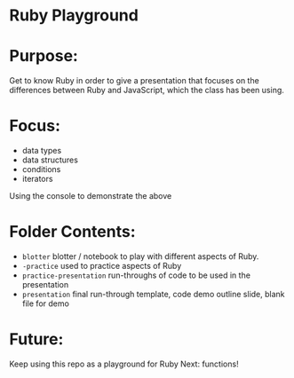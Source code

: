 # Ruby Playground

# Purpose: 
Get to know Ruby in order to give a presentation that focuses on the differences between Ruby and JavaScript, which the class has been using. 

# Focus: 
- data types
- data structures
- conditions 
- iterators 

Using the console to demonstrate the above

# Folder Contents:
- `blotter` blotter / notebook to play with different aspects of Ruby.
- `-practice` used to practice aspects of Ruby
- `practice-presentation` run-throughs of code to be used in the presentation
- `presentation` final run-through template, code demo outline slide, blank file for demo

# Future:
Keep using this repo as a playground for Ruby
Next: functions!
